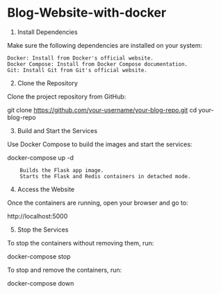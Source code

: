 # Blog-Website-with-docker

1. Install Dependencies

Make sure the following dependencies are installed on your system:

    Docker: Install from Docker's official website.
    Docker Compose: Install from Docker Compose documentation.
    Git: Install Git from Git's official website.

2. Clone the Repository

Clone the project repository from GitHub:

git clone https://github.com/your-username/your-blog-repo.git
cd your-blog-repo

3. Build and Start the Services

Use Docker Compose to build the images and start the services:

docker-compose up -d

        Builds the Flask app image.
        Starts the Flask and Redis containers in detached mode.

4. Access the Website

Once the containers are running, open your browser and go to:

http://localhost:5000

5. Stop the Services

To stop the containers without removing them, run:

docker-compose stop

To stop and remove the containers, run:

docker-compose down

